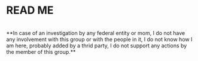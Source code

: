 # READ ME 

</br>
**In case of an investigation by any federal entity or mom, I do not have any involvement with this group or with the people in it, I do not know how I am here, probably added by a thrid party, I do not support any actions by the member of this group.**

